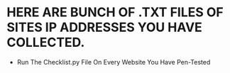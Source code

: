 #   HERE ARE BUNCH OF .TXT FILES OF SITES IP ADDRESSES YOU HAVE COLLECTED.

- Run The Checklist.py File On Every Website You Have Pen-Tested
